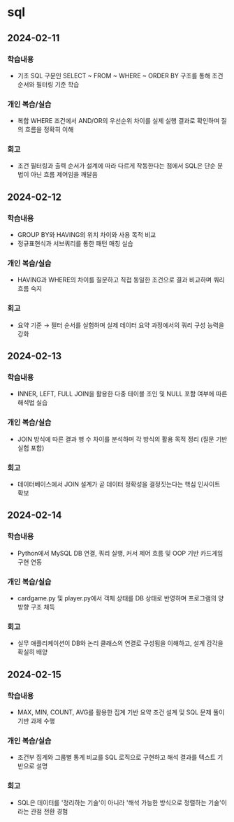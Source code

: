 # sql

## 2024-02-11

### 학습내용
- 기초 SQL 구문인 SELECT ~ FROM ~ WHERE ~ ORDER BY 구조를 통해 조건 순서와 필터링 기준 학습

### 개인 복습/실습
- 복합 WHERE 조건에서 AND/OR의 우선순위 차이를 실제 실행 결과로 확인하며 질의 흐름을 정확히 이해

### 회고
- 조건 필터링과 출력 순서가 설계에 따라 다르게 작동한다는 점에서 SQL은 단순 문법이 아닌 흐름 제어임을 깨달음

## 2024-02-12

### 학습내용
- GROUP BY와 HAVING의 위치 차이와 사용 목적 비교
- 정규표현식과 서브쿼리를 통한 패턴 매칭 실습

### 개인 복습/실습
- HAVING과 WHERE의 차이를 질문하고 직접 동일한 조건으로 결과 비교하며 쿼리 흐름 숙지

### 회고
- 요약 기준 → 필터 순서를 실험하며 실제 데이터 요약 과정에서의 쿼리 구성 능력을 강화

## 2024-02-13

### 학습내용
- INNER, LEFT, FULL JOIN을 활용한 다중 테이블 조인 및 NULL 포함 여부에 따른 해석법 실습

### 개인 복습/실습
- JOIN 방식에 따른 결과 행 수 차이를 분석하며 각 방식의 활용 목적 정리 (질문 기반 실험 포함)

### 회고
- 데이터베이스에서 JOIN 설계가 곧 데이터 정확성을 결정짓는다는 핵심 인사이트 확보

## 2024-02-14

### 학습내용
- Python에서 MySQL DB 연결, 쿼리 실행, 커서 제어 흐름 및 OOP 기반 카드게임 구현 연동

### 개인 복습/실습
- cardgame.py 및 player.py에서 객체 상태를 DB 상태로 반영하며 프로그램의 양방향 구조 체득

### 회고
- 실무 애플리케이션이 DB와 논리 클래스의 연결로 구성됨을 이해하고, 설계 감각을 확실히 배양

## 2024-02-15

### 학습내용
- MAX, MIN, COUNT, AVG를 활용한 집계 기반 요약 조건 설계 및 SQL 문제 풀이 기반 과제 수행

### 개인 복습/실습
- 조건부 집계와 그룹별 통계 비교를 SQL 로직으로 구현하고 해석 결과를 텍스트 기반으로 설명

### 회고
- SQL은 데이터를 '정리하는 기술'이 아니라 '해석 가능한 방식으로 정렬하는 기술'이라는 관점 전환 경험
